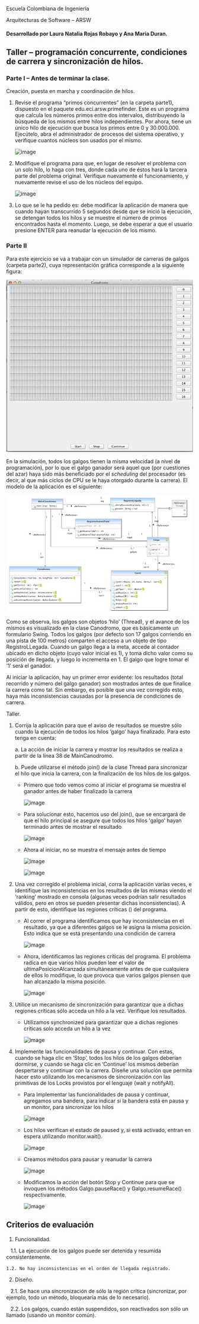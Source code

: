 Escuela Colombiana de Ingeniería

Arquitecturas de Software – ARSW

#### Desarrollado por Laura Natalia Rojas Robayo y Ana Maria Duran.

## Taller – programación concurrente, condiciones de carrera y sincronización de hilos.

### Parte I – Antes de terminar la clase.

Creación, puesta en marcha y coordinación de hilos.

1. Revise el programa “primos concurrentes” (en la carpeta parte1), dispuesto en el paquete edu.eci.arsw.primefinder. Este es un programa que calcula los números primos entre dos intervalos, distribuyendo la búsqueda de los mismos entre hilos independientes. Por ahora, tiene un único hilo de ejecución que busca los primos entre 0 y 30.000.000. Ejecútelo, abra el administrador de procesos del sistema operativo, y verifique cuantos núcleos son usados por el mismo.

    ![image](https://github.com/user-attachments/assets/48a49e79-dd5f-4301-9fee-7d8f4588611b)

2. Modifique el programa para que, en lugar de resolver el problema con un solo hilo, lo haga con tres, donde cada uno de éstos hará la tarcera parte del problema original. Verifique nuevamente el funcionamiento, y nuevamente revise el uso de los núcleos del equipo.

    ![image](https://github.com/user-attachments/assets/0833437e-63a8-4f22-a8a6-6d96a73f3dec)

3. Lo que se le ha pedido es: debe modificar la aplicación de manera que cuando hayan transcurrido 5 segundos desde que se inició la ejecución, se detengan todos los hilos y se muestre el número de primos encontrados hasta el momento. Luego, se debe esperar a que el usuario presione ENTER para reanudar la ejecución de los mismo.



### Parte II 


Para este ejercicio se va a trabajar con un simulador de carreras de galgos (carpeta parte2), cuya representación gráfica corresponde a la siguiente figura:

![](./img/media/image1.png)

En la simulación, todos los galgos tienen la misma velocidad (a nivel de programación), por lo que el galgo ganador será aquel que (por cuestiones del azar) haya sido más beneficiado por el *scheduling* del
procesador (es decir, al que más ciclos de CPU se le haya otorgado durante la carrera). El modelo de la aplicación es el siguiente:

![](./img/media/image2.png)

Como se observa, los galgos son objetos ‘hilo’ (Thread), y el avance de los mismos es visualizado en la clase Canodromo, que es básicamente un formulario Swing. Todos los galgos (por defecto son 17 galgos corriendo en una pista de 100 metros) comparten el acceso a un objeto de tipo
RegistroLLegada. Cuando un galgo llega a la meta, accede al contador ubicado en dicho objeto (cuyo valor inicial es 1), y toma dicho valor como su posición de llegada, y luego lo incrementa en 1. El galgo que
logre tomar el ‘1’ será el ganador.

Al iniciar la aplicación, hay un primer error evidente: los resultados (total recorrido y número del galgo ganador) son mostrados antes de que finalice la carrera como tal. Sin embargo, es posible que una vez corregido esto, haya más inconsistencias causadas por la presencia de condiciones de carrera.

Taller.

1.  Corrija la aplicación para que el aviso de resultados se muestre
    sólo cuando la ejecución de todos los hilos ‘galgo’ haya finalizado.
    Para esto tenga en cuenta:

    a.  La acción de iniciar la carrera y mostrar los resultados se realiza a partir de la línea 38 de MainCanodromo.

    b.  Puede utilizarse el método join() de la clase Thread para sincronizar el hilo que inicia la carrera, con la finalización de los hilos de los galgos.

    - Primero que todo vemos como al iniciar el programa se muestra el ganador antes de haber finalizado la carrera
      
      ![image](https://github.com/user-attachments/assets/8eb83e11-4b6c-498b-8ca5-04cb1c4d2911)
      
    - Para solucionar esto, hacemos uso del join(), que se encargará de que el hilo principal se asegure que todos los hilos 'galgo' hayan terminado antes de mostrar el resultado
      
      ![image](https://github.com/user-attachments/assets/12aec91d-0eeb-40c0-aa01-360d10c3e4f3)

    - Ahora al iniciar, no se muestra el mensaje antes de tiempo

      ![image](https://github.com/user-attachments/assets/98520d7d-3fd8-432e-9a59-b151d3e92fa2)

      ![image](https://github.com/user-attachments/assets/7f13c304-f60c-45da-8e46-794fd4b2cd0b)


2.  Una vez corregido el problema inicial, corra la aplicación varias
    veces, e identifique las inconsistencias en los resultados de las
    mismas viendo el ‘ranking’ mostrado en consola (algunas veces
    podrían salir resultados válidos, pero en otros se pueden presentar
    dichas inconsistencias). A partir de esto, identifique las regiones
    críticas () del programa.

    - Al correr el programa identificamos que hay inconsistencias en el resultado, ya que a diferentes galgos se le asigna la misma posición. Esto indica que se está presentando una condición de carrera

      ![image](https://github.com/user-attachments/assets/327b21f2-6093-47ca-99dd-8688926a3b3e)

    - Ahora, identificamos las regiones críticas del programa. El problema radica en que varios hilos pueden leer el valor de ultimaPosicionAlcanzada simultáneamente antes de que cualquiera de ellos lo modifique, lo que provoca que varios galgos piensen que han alcanzado la misma posición.

      ![image](https://github.com/user-attachments/assets/16639b91-fe8b-43e3-9056-7d0fae55e395)

3.  Utilice un mecanismo de sincronización para garantizar que a dichas
    regiones críticas sólo acceda un hilo a la vez. Verifique los
    resultados.

    - Utilizamos synchronized para garantizar que a dichas regiones críticas solo acceda un hilo a la vez

      ![image](https://github.com/user-attachments/assets/3ef4f834-293f-4194-ad41-3ef0ea1b3321)


4.  Implemente las funcionalidades de pausa y continuar. Con estas,
    cuando se haga clic en ‘Stop’, todos los hilos de los galgos
    deberían dormirse, y cuando se haga clic en ‘Continue’ los mismos
    deberían despertarse y continuar con la carrera. Diseñe una solución que permita hacer esto utilizando los mecanismos de sincronización con las primitivas de los Locks provistos por el lenguaje (wait y notifyAll).

    - Para Implementar las funcionalidades de pausa y continuar, agregamos una bandera, para indicar si la bandera está en pausa y un monitor, para sincronizar los hilos

      ![image](https://github.com/user-attachments/assets/044592fe-f1a6-41af-aad4-e2a9730244ee)

    - Los hilos verifican el estado de paused y, si está activado, entran en espera utilizando monitor.wait().

      ![image](https://github.com/user-attachments/assets/5a7d8f01-5914-4f84-a78b-0fabcb2f199c)

    - Creamos métodos para pausar y reanudar la carrera

      ![image](https://github.com/user-attachments/assets/ccbc9760-8ff3-4903-92ea-01d453d04a8d)

    - Modificamos la acción del botón Stop y Continue para que se invoquen los métodos Galgo.pauseRace() y Galgo.resumeRace() respectivamente.

      ![image](https://github.com/user-attachments/assets/af9b5fee-6494-40bc-9cd7-2bbcff1d775e)

## Criterios de evaluación

1. Funcionalidad.

    1.1. La ejecución de los galgos puede ser detenida y resumida consistentemente.
    
    1.2. No hay inconsistencias en el orden de llegada registrado.
    
2. Diseño.   

    2.1. Se hace una sincronización de sólo la región crítica (sincronizar, por ejemplo, todo un método, bloquearía más de lo necesario).
    
    2.2. Los galgos, cuando están suspendidos, son reactivados son sólo un llamado (usando un monitor común).

